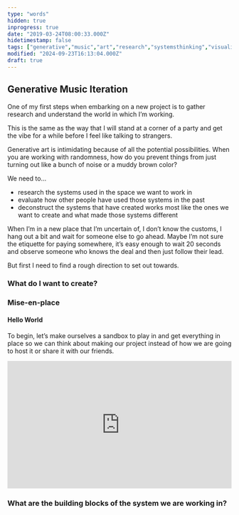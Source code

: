 ```yaml
---
type: "words"
hidden: true
inprogress: true
date: "2019-03-24T08:00:33.000Z"
hidetimestamp: false
tags: ["generative","music","art","research","systemsthinking","visualization","coding"]
modified: "2024-09-23T16:13:04.000Z"
draft: true
---
```

## Generative Music Iteration

One of my first steps when embarking on a new project is to gather research and understand the world in which I’m working.

This is the same as the way that I will stand at a corner of a party and get the vibe for a while before I feel like talking to strangers.

Generative art is intimidating because of all the potential possibilities. When you are working with randomness, how do you prevent things from just turning out like a bunch of noise or a muddy brown color?

We need to…

- research the systems used in the space we want to work in
- evaluate how other people have used those systems in the past
- deconstruct the systems that have created works most like the ones we want to create and what made those systems different

When I’m in a new place that I’m uncertain of, I don’t know the customs, I hang out a bit and wait for someone else to go ahead. Maybe I’m not sure the etiquette for paying somewhere, it’s easy enough to wait 20 seconds and observe someone who knows the deal and then just follow their lead.

But first I need to find a rough direction to set out towards.

### What do I want to create?

### Mise-en-place

#### Hello World

To begin, let’s make ourselves a sandbox to play in and get everything in place so we can think about making our project instead of how we are going to host it or share it with our friends.

<div class="glitch-embed-wrap" style="height: 286px; width: 100%;">
  <iframe
    allow="geolocation; microphone; camera; midi; encrypted-media"
    src="https://glitch.com/embed/#!/embed/genmusic-01?previewSize=100&previewFirst=true&sidebarCollapsed=true"
    alt="genmusic-01 on Glitch"
    style="height: 100%; width: 100%; border: 0;">
  </iframe>
</div>

### What are the building blocks of the system we are working in?
